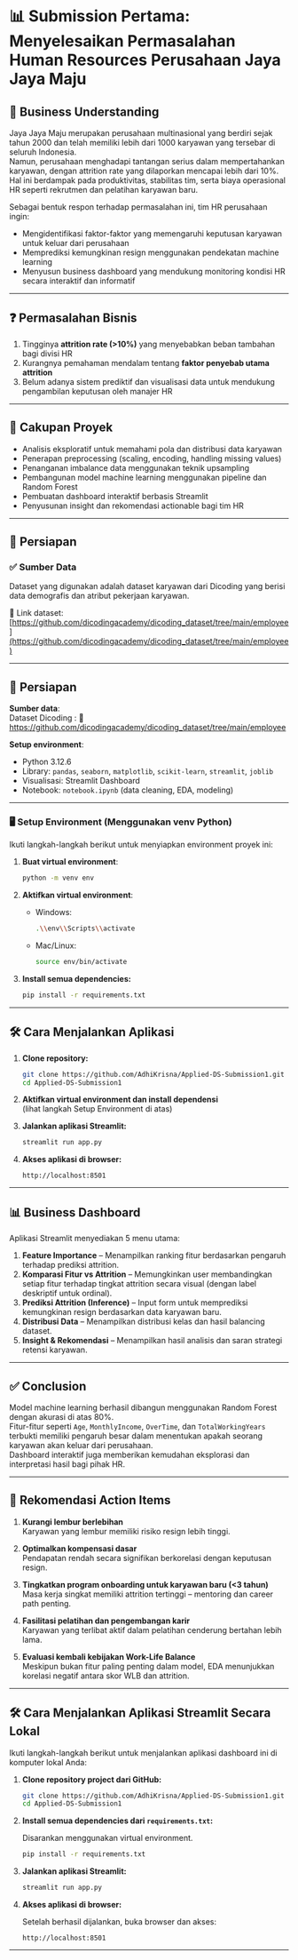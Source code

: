# 📊 Submission Pertama: Menyelesaikan Permasalahan Human Resources Perusahaan Jaya Jaya Maju

## 💼 Business Understanding

Jaya Jaya Maju merupakan perusahaan multinasional yang berdiri sejak tahun 2000 dan telah memiliki lebih dari 1000 karyawan yang tersebar di seluruh Indonesia.  
Namun, perusahaan menghadapi tantangan serius dalam mempertahankan karyawan, dengan attrition rate yang dilaporkan mencapai lebih dari 10%. Hal ini berdampak pada produktivitas, stabilitas tim, serta biaya operasional HR seperti rekrutmen dan pelatihan karyawan baru.

Sebagai bentuk respon terhadap permasalahan ini, tim HR perusahaan ingin:
- Mengidentifikasi faktor-faktor yang memengaruhi keputusan karyawan untuk keluar dari perusahaan
- Memprediksi kemungkinan resign menggunakan pendekatan machine learning
- Menyusun business dashboard yang mendukung monitoring kondisi HR secara interaktif dan informatif

---

## ❓ Permasalahan Bisnis

1. Tingginya **attrition rate (>10%)** yang menyebabkan beban tambahan bagi divisi HR
2. Kurangnya pemahaman mendalam tentang **faktor penyebab utama attrition**
3. Belum adanya sistem prediktif dan visualisasi data untuk mendukung pengambilan keputusan oleh manajer HR

---

## 📌 Cakupan Proyek

- Analisis eksploratif untuk memahami pola dan distribusi data karyawan
- Penerapan preprocessing (scaling, encoding, handling missing values)
- Penanganan imbalance data menggunakan teknik upsampling
- Pembangunan model machine learning menggunakan pipeline dan Random Forest
- Pembuatan dashboard interaktif berbasis Streamlit
- Penyusunan insight dan rekomendasi actionable bagi tim HR

---

## 🧹 Persiapan

### ✅ Sumber Data

Dataset yang digunakan adalah dataset karyawan dari Dicoding yang berisi data demografis dan atribut pekerjaan karyawan.

🔗 Link dataset: [https://github.com/dicodingacademy/dicoding_dataset/tree/main/employee](https://github.com/dicodingacademy/dicoding_dataset/tree/main/employee)

---

## 🧹 Persiapan

**Sumber data**:  
Dataset Dicoding :
🔗 https://github.com/dicodingacademy/dicoding_dataset/tree/main/employee

**Setup environment**:
- Python 3.12.6
- Library: `pandas`, `seaborn`, `matplotlib`, `scikit-learn`, `streamlit`, `joblib`
- Visualisasi: Streamlit Dashboard
- Notebook: `notebook.ipynb` (data cleaning, EDA, modeling)

---

### 🖥️ Setup Environment (Menggunakan venv Python)

Ikuti langkah-langkah berikut untuk menyiapkan environment proyek ini:

1. **Buat virtual environment**:

    ```bash
    python -m venv env
    ```

2. **Aktifkan virtual environment**:

    - Windows:
      ```bash
      .\\env\\Scripts\\activate
      ```
    - Mac/Linux:
      ```bash
      source env/bin/activate
      ```

3. **Install semua dependencies:**

    ```bash
    pip install -r requirements.txt
    ```

---

## 🛠️ Cara Menjalankan Aplikasi

1. **Clone repository:**

    ```bash
    git clone https://github.com/AdhiKrisna/Applied-DS-Submission1.git
    cd Applied-DS-Submission1
    ```

2. **Aktifkan virtual environment dan install dependensi**  
   (lihat langkah Setup Environment di atas)

3. **Jalankan aplikasi Streamlit:**

    ```bash
    streamlit run app.py
    ```

4. **Akses aplikasi di browser:**

    ```
    http://localhost:8501
    ```
---

## 📊 Business Dashboard

Aplikasi Streamlit menyediakan 5 menu utama:
1. **Feature Importance** – Menampilkan ranking fitur berdasarkan pengaruh terhadap prediksi attrition.
2. **Komparasi Fitur vs Attrition** – Memungkinkan user membandingkan setiap fitur terhadap tingkat attrition secara visual (dengan label deskriptif untuk ordinal).
3. **Prediksi Attrition (Inference)** – Input form untuk memprediksi kemungkinan resign berdasarkan data karyawan baru.
4. **Distribusi Data** – Menampilkan distribusi kelas dan hasil balancing dataset.
5. **Insight & Rekomendasi** – Menampilkan hasil analisis dan saran strategi retensi karyawan.

---

## ✅ Conclusion

Model machine learning berhasil dibangun menggunakan Random Forest dengan akurasi di atas 80%.  
Fitur-fitur seperti `Age`, `MonthlyIncome`, `OverTime`, dan `TotalWorkingYears` terbukti memiliki pengaruh besar dalam menentukan apakah seorang karyawan akan keluar dari perusahaan.  
Dashboard interaktif juga memberikan kemudahan eksplorasi dan interpretasi hasil bagi pihak HR.

---

## 🚀 Rekomendasi Action Items

1. **Kurangi lembur berlebihan**  
   Karyawan yang lembur memiliki risiko resign lebih tinggi.

2. **Optimalkan kompensasi dasar**  
   Pendapatan rendah secara signifikan berkorelasi dengan keputusan resign.

3. **Tingkatkan program onboarding untuk karyawan baru (<3 tahun)**  
   Masa kerja singkat memiliki attrition tertinggi – mentoring dan career path penting.

4. **Fasilitasi pelatihan dan pengembangan karir**  
   Karyawan yang terlibat aktif dalam pelatihan cenderung bertahan lebih lama.

5. **Evaluasi kembali kebijakan Work-Life Balance**  
   Meskipun bukan fitur paling penting dalam model, EDA menunjukkan korelasi negatif antara skor WLB dan attrition.

---

## 🛠️ Cara Menjalankan Aplikasi Streamlit Secara Lokal

Ikuti langkah-langkah berikut untuk menjalankan aplikasi dashboard ini di komputer lokal Anda:

1. **Clone repository project dari GitHub:**

    ```bash
    git clone https://github.com/AdhiKrisna/Applied-DS-Submission1.git
    cd Applied-DS-Submission1
    ```

2. **Install semua dependencies dari `requirements.txt`:**

    Disarankan menggunakan virtual environment.

    ```bash
    pip install -r requirements.txt
    ```

3. **Jalankan aplikasi Streamlit:**

    ```bash
    streamlit run app.py
    ```

4. **Akses aplikasi di browser:**

    Setelah berhasil dijalankan, buka browser dan akses:

    ```
    http://localhost:8501
    ```

---


